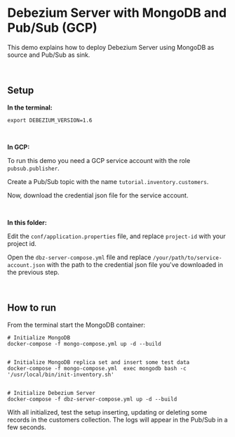 # Debezium Server with MongoDB and Pub/Sub (GCP)

This demo explains how to deploy Debezium Server using MongoDB as source and Pub/Sub as sink.

<br>

## Setup

**In the terminal:**

```shell
export DEBEZIUM_VERSION=1.6
```

<br>

**In GCP:**

To run this demo you need a GCP service account with the role `pubsub.publisher`. 

Create a Pub/Sub topic with the name `tutorial.inventory.customers`.

Now, download the credential json file for the service account.

<br>

**In this folder:**

Edit the `conf/application.properties` file, and replace `project-id` with your project id. 

Open the `dbz-server-compose.yml` file and replace `/your/path/to/service-account.json` with the path to the credential json file you've downloaded in the previous step.

<br>

## How to run

From the terminal start the MongoDB container:

```shell
# Initialize MongoDB
docker-compose -f mongo-compose.yml up -d --build


# Initialize MongoDB replica set and insert some test data
docker-compose -f mongo-compose.yml  exec mongodb bash -c '/usr/local/bin/init-inventory.sh'


# Initialize Debezium Server
docker-compose -f dbz-server-compose.yml up -d --build
```

With all initialized, test the setup inserting, updating or deleting some records in the customers collection. The logs will appear in the Pub/Sub in a few seconds.
